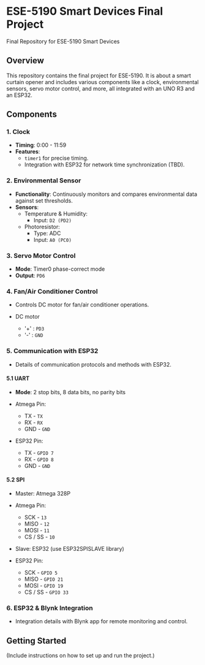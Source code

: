 # ESE-5190 Smart Devices Final Project
Final Repository for ESE-5190 Smart Devices

## Overview
This repository contains the final project for ESE-5190. It is about a smart curtain opener and includes various components like a clock, environmental sensors, servo motor control, and more, all integrated with an UNO R3 and an ESP32.

## Components

### 1. Clock
- **Timing**: 0:00 - 11:59
- **Features**:
  - `timer1` for precise timing.
  - Integration with ESP32 for network time synchronization (TBD).

### 2. Environmental Sensor
- **Functionality**: Continuously monitors and compares environmental data against set thresholds.
- **Sensors**:
  - Temperature & Humidity:
    - Input: `D2 (PD2)`
  - Photoresistor:
    - Type: ADC
    - Input: `A0 (PC0)`

### 3. Servo Motor Control
- **Mode**: Timer0 phase-correct mode
- **Output**: `PD6`

### 4. Fan/Air Conditioner Control
- Controls DC motor for fan/air conditioner operations.

- DC motor
  - '+' : `PD3`
  - '-' : `GND`

### 5. Communication with ESP32
- Details of communication protocols and methods with ESP32.

#### 5.1 UART
- **Mode**: 2 stop bits, 8 data bits, no parity bits
- Atmega Pin:
  - TX - `TX`
  - RX - `RX`
  - GND - `GND`

- ESP32 Pin:  
  - TX - `GPIO 7`
  - RX - `GPIO 8`
  - GND - `GND`
  
#### 5.2 SPI
- Master: Atmega 328P

- Atmega Pin:
  - SCK - `13`
  - MISO - `12`
  - MOSI - `11`
  - CS / SS - `10`

- Slave: ESP32 (use ESP32SPISLAVE library)

- ESP32 Pin:
  - SCK - `GPIO 5`
  - MISO - `GPIO 21`
  - MOSI - `GPIO 19`
  - CS / SS - `GPIO 33`

### 6. ESP32 & Blynk Integration
- Integration details with Blynk app for remote monitoring and control.

## Getting Started
(Include instructions on how to set up and run the project.)

